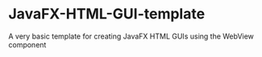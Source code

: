 # JavaFX-HTML-GUI-template
A very basic template for creating JavaFX HTML GUIs using the WebView component

